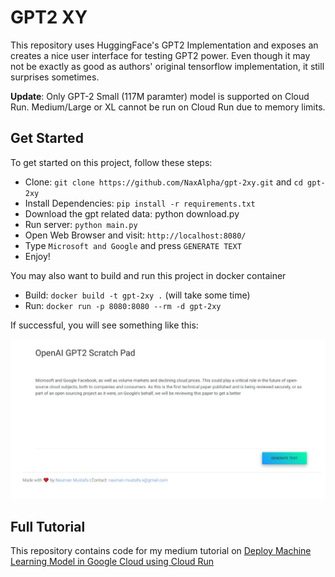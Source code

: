 # GPT2 XY

This repository uses HuggingFace's GPT2 Implementation and exposes an creates a nice user interface for testing GPT2 power. Even though it may not be exactly as good as authors' original tensorflow implementation, it still surprises sometimes. 

**Update**: Only GPT-2 Small (117M paramter) model is supported on Cloud Run. Medium/Large or XL cannot be run on Cloud Run due to memory limits. 

## Get Started

To get started on this project, follow these steps:

* Clone: `git clone https://github.com/NaxAlpha/gpt-2xy.git` and `cd gpt-2xy`
* Install Dependencies: `pip install -r requirements.txt`
* Download the gpt related data: python download.py
* Run server: `python main.py`
* Open Web Browser and visit: `http://localhost:8080/`
* Type `Microsoft and Google` and press `GENERATE TEXT`
* Enjoy!

You may also want to build and run this project in docker container

* Build: `docker build -t gpt-2xy .` (will take some time)
* Run: `docker run -p 8080:8080 --rm -d gpt-2xy`

If successful, you will see something like this:

![Demo Image](demo.jpg)

## Full Tutorial

This repository contains code for my medium tutorial on [Deploy Machine Learning Model in Google Cloud using Cloud Run](https://medium.com/@NaxAlpha/deploy-machine-learning-model-in-google-cloud-using-cloud-run-6ced8ba52aac)
